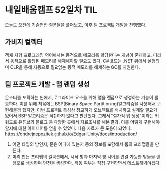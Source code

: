# 내일배움캠프 52일차 TIL  
오늘도 오전에 기술면집 질문들을 풀어보고, 이후 팀 프로젝트 개발을 진행했다.    

## 가비지 컬렉터  
객체 지향 프로그래밍 언어에서는 동적으로 메모리를 할당한다는 개념이 존재하고, 따라서 동적으로 할당된 메모리를 해제해아할 필요도 있다. C# 코드는 .NET 위에서 실행되며 CLR을 통해 자동으로 필요없는 동적 메모리를 해제하는 GC를 지원한다.   

## 팀 프로젝트 개발 - 맵 랜덤 생성  
몬스터를 포획하는 씬에서, 로그라이크 요소를 위해 맵을 랜덤으로 생성하는 기능이 필요하다. 이를 위해 처음에는 BSP(Binary Space Partitioning)알고리즘을 사용해서 구현해볼까 했지만, 이번 프로젝트 특성상 정교하게 오브젝트를 배치하고 설계할 필요가 있어서 BSP 알고리즘은 적합하지 않다고 판단했다. 그래서 "절차적 맵 생성"이라는 키워드로 유튜브와 블로그 등 다양한 곳에서 자료조사를 해본 결과, 이를 어떻게 구현해야 할지에 대한 아이디어를 얻을 수 있었다. 다음 자료가 큰 도움이 되었다.  
 https://ondrejnepozitek.github.io/Edgar-Unity/docs/introduction/  
 1. 어떤 타입의 방인지, 문은 어디에 있는지 등의 정보를 포함해서 룸의 프리팹들을 만든다.
 2. 미리 만든 프리팹의 컬렉션에서, 시작 방과 마지막 방 사이를 연결 가능한 방들을 랜덤으로 생성하며 던전을 생성한다.
작동 여부는 직접 구현하면서 테스트해봐야겠다.
